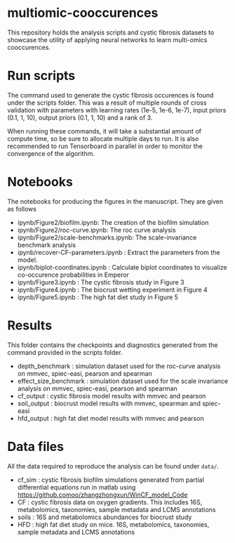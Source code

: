 # multiomic-cooccurences

This repository holds the analysis scripts and cystic fibrosis datasets to showcase the utility of applying neural networks to learn multi-omics cooccurences.

# Run scripts



The command used to generate the cystic fibrosis occurences is found under the scripts folder. This was a result of multiple rounds of cross validation with parameters with learning rates (1e-5, 1e-6, 1e-7), input priors (0.1, 1, 10),  output priors (0.1, 1, 10) and a rank of 3.

When running these commands, it will take a substantial amount of compute time, so be sure to allocate multiple days to run.
It is also recommended to run Tensorboard in parallel in order to monitor the convergence of the algorithm.

# Notebooks
The notebooks for producing the figures in the manuscript.  They are given as follows
 - ipynb/Figure2/biofilm.ipynb: The creation of the biofilm simulation
 - ipynb/Figure2/roc-curve.ipynb: The roc curve analysis
 - ipynb/Figure2/scale-benchmarks.ipynb: The scale-invariance benchmark analysis
 - ipynb/recover-CF-parameters.ipynb : Extract the parameters from the model.
 - ipynb/biplot-coordinates.ipynb : Calculate biplot coordinates to visualize co-occurence probabilities in Emperor
 - ipynb/Figure3.ipynb : The cystic fibrosis study in Figure 3
 - ipynb/Figure4.ipynb : The biocrust wetting experiment in Figure 4
 - ipynb/Figure5.ipynb : The high fat diet study in Figure 5

# Results
This folder contains the checkpoints and diagnostics generated from the command provided in the scripts folder.

 - depth_benchmark : simulation dataset used for the roc-curve analysis on mmvec, spiec-easi, pearson and spearman
 - effect_size_benchmark : simulation dataset used for the scale invariance analysis on mmvec, spiec-easi, pearson and spearman
 - cf_output : cystic fibrosis model results with mmvec and pearson
 - soil_output : biocrust model results with mmvec, spearman and spiec-easi
 - hfd_output : high fat diet model results with mmvec and pearson

# Data files
All the data required to reproduce the analysis can be found under `data/`.

 - cf_sim : cystic fibrosis biofilm simulations generated from partial differential equations run in matlab using https://github.comoo/zhangzhongxun/WinCF_model_Code
 - CF : cystic fibrosis data on oxygen gradients.  This includes 16S, metabolomics, taxonomies, sample metadata and LCMS annotations
 - soils : 16S and metabolomics abundances for biocrust study
 - HFD : high fat diet study on mice. 16S, metabolomics, taxonomies, sample metadata and LCMS annotations
